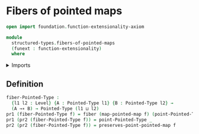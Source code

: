 # Fibers of pointed maps

```agda
open import foundation.function-extensionality-axiom

module
  structured-types.fibers-of-pointed-maps
  (funext : function-extensionality)
  where
```

<details><summary>Imports</summary>

```agda
open import foundation.dependent-pair-types
open import foundation.fibers-of-maps funext
open import foundation.universe-levels

open import structured-types.pointed-maps funext
open import structured-types.pointed-types
```

</details>

## Definition

```agda
fiber-Pointed-Type :
  {l1 l2 : Level} {A : Pointed-Type l1} {B : Pointed-Type l2} →
  (A →∗ B) → Pointed-Type (l1 ⊔ l2)
pr1 (fiber-Pointed-Type f) = fiber (map-pointed-map f) (point-Pointed-Type _)
pr1 (pr2 (fiber-Pointed-Type f)) = point-Pointed-Type _
pr2 (pr2 (fiber-Pointed-Type f)) = preserves-point-pointed-map f
```
